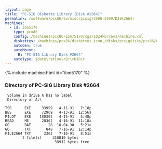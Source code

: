 ```yaml
---
layout: page
title: "PC-SIG Diskette Library (Disk #2664)"
permalink: /software/pcx86/sw/misc/pcsig/2000-2999/DISK2664/
machines:
  - id: ibm5170
    type: pcx86
    config: /machines/pcx86/ibm/5170/cga/1024kb/rev3/machine.xml
    diskettes: /machines/pcx86/diskettes.json,/disks/pcsigdisks/pcx86/diskettes.json
    autoGen: true
    autoMount:
      B: "PC-SIG Library Disk #2664"
    autoType: $date\r$time\rB:\rDIR\r
---
```


{% include machine.html id="ibm5170" %}

### Directory of PC-SIG Library Disk #2664

     Volume in drive A has no label
     Directory of A:\

    TSR      EXE     33999   4-11-91   7:18p
    BBS      EXE     72969   4-13-91  12:56a
    PILOT    EXE    180302   4-15-91   5:48p
    READ     ME      28362   4-16-91  11:18a
    GO       BAT        28  10-04-90   5:21a
    GO       TXT       848   7-16-91  12:14p
    FILE2664 TXT      2302   7-16-91   8:51a
            7 file(s)     318810 bytes
                           38912 bytes free
